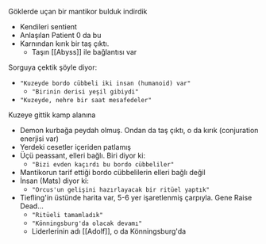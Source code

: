 Göklerde uçan bir mantikor bulduk indirdik  
- Kendileri sentient  
- Anlaşılan Patient 0 da bu  
- Karnından kırık bir taş çıktı.  
	- Taşın [[Abyss]] ile bağlantısı var  
  
Sorguya çektik şöyle diyor:  
- `"Kuzeyde bordo cübbeli iki insan (humanoid) var"`  
	- `"Birinin derisi yeşil gibiydi"`  
- `"Kuzeyde, nehre bir saat mesafedeler"`  
  
Kuzeye gittik kamp alanına  
- Demon kurbağa peydah olmuş. Ondan da taş çıktı, o da kırık (conjuration enerjisi var)  
- Yerdeki cesetler içeriden patlamış  
- Üçü peassant, elleri bağlı. Biri diyor ki:  
	- `"Bizi evden kaçırdı bu bordo cübbeliler"`  
- Mantikorun tarif ettiği bordo cübbelilerin elleri bağlı değil  
- İnsan (Mats) diyor ki:  
	- `"Orcus'un gelişini hazırlayacak bir ritüel yaptık"`  
- Tiefling'in üstünde harita var, 5-6 yer işaretlenmiş çarpıyla. Gene Raise Dead...  
	- `"Ritüeli tamamladık"`  
	- `"Könningsburg'da olacak devamı"`  
	- Liderlerinin adı [[Adolf]], o da Könningsburg'da